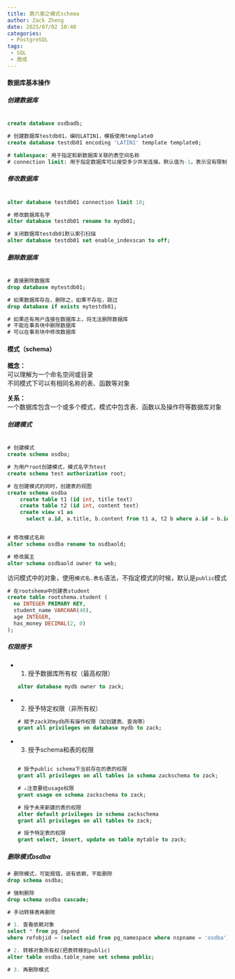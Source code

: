 ```yaml
---
title: 第六章之模式schema
author: Zack Zheng
date: 2025/07/02 10:40
categories:
 - PostgreSQL
tags:
 - SQL
 - 唐成 
---
```


#### 数据库基本操作

##### 创建数据库

```sql

create database osdbadb;

# 创建数据库testdb01，编码LATIN1，模板使用template0
create database testdb01 encoding 'LATIN1' template template0;

# tablespace: 用于指定和新数据库关联的表空间名称
# connection limit: 用于指定数据库可以接受多少并发连接。默认值为-1，表示没有限制

```

##### 修改数据库

```sql

alter database testdb01 connection limit 10;

# 修改数据库名字
alter database testdb01 rename to mydb01;

# 关闭数据库testdb01默认索引扫描
alter database testdb01 set enable_indexscan to off;

```

##### 删除数据库

```sql

# 直接删除数据库
drop database mytestdb01;

# 如果数据库存在，删除之，如果不存在，跳过
drop database if exists mytestdb01;

# 如果还有用户连接在数据库上，将无法删除数据库
# 不能在事务块中删除数据库
# 可以在事务块中修改数据库


```


#### 模式（schema）

<b>概念：</b>   
可以理解为一个命名空间或目录    
不同模式下可以有相同名称的表、函数等对象     

<b>关系：</b>   
一个数据库包含一个或多个模式，模式中包含表、函数以及操作符等数据库对象    

##### 创建模式

```sql

# 创建模式
create schema osdba;

# 为用户root创建模式，模式名字为test
create schema test authorization root;

# 在创建模式的同时，创建表的视图
create schema osdba
    create table t1 (id int, title text)
    create table t2 (id int, content text)
    create view v1 as
      select a.id, a.title, b.content from t1 a, t2 b where a.id = b.id;


# 修改模式名称
alter schema osdba rename to osdbaold;

# 修改属主
alter schema osdbaold owner to web;

```

访问模式中的对象，使用`模式名.表名`语法，不指定模式的时候，默认是`public`模式     

```sql
# 在rootshema中创建表student
create table rootshema.student (
  no INTEGER PRIMARY KEY,
  student_name VARCHAR(40),
  age INTEGER,
  has_money DECIMAL(2, 0)
);
```

##### 权限授予


+ 1. 授予数据库所有权（最高权限）
  
  ```sql
  alter database mydb owner to zack;
  ```

+ 2. 授予特定权限（非所有权）

  ```sql
  # 赋予zack对mydb所有操作权限（如创建表、查询等）
  grant all privileges on database mydb to zack;
  ```

+ 3. 授予schema和表的权限
  
  ```sql

  # 授予public schema下当前存在的表的权限
  grant all privileges on all tables in schema zackschema to zack;

  # ⚠️注意要给usage权限
  grant usage on schema zackschema to zack;

  # 授予未来新建的表的权限
  alter default privileges in schema zackschema
  grant all privileges on all tables to zack;

  # 授予特定表的权限
  grant select, insert, update on table mytable to zack;

  ```


##### 删除模式osdba

```sql
# 删除模式，可能报错，说有依赖，不能删除
drop schema osdba;

# 强制删除
drop schema osdba cascade;

# 手动转移表再删除

# 1. 查看依赖对象
select * from pg_depend
where refobjid = (select oid from pg_namespace where nspname = 'osdba');

# 2. 转移对象所有权(把表转移到public)
alter table osdba.table_name set schema public;

# 3. 再删除模式

```


